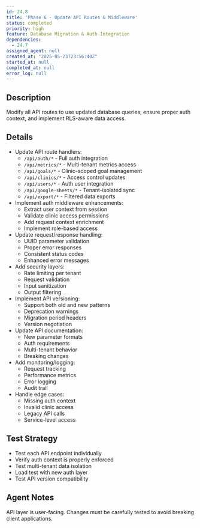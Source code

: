 ```yaml
---
id: 24.8
title: 'Phase 6 - Update API Routes & Middleware'
status: completed
priority: high
feature: Database Migration & Auth Integration
dependencies:
  - 24.7
assigned_agent: null
created_at: "2025-05-23T23:56:40Z"
started_at: null
completed_at: null
error_log: null
---
```


## Description

Modify all API routes to use updated database queries, ensure proper auth context, and implement RLS-aware data access.

## Details

- Update API route handlers:
  - `/api/auth/*` - Full auth integration
  - `/api/metrics/*` - Multi-tenant metrics access
  - `/api/goals/*` - Clinic-scoped goal management
  - `/api/clinics/*` - Access control updates
  - `/api/users/*` - Auth user integration
  - `/api/google-sheets/*` - Tenant-isolated sync
  - `/api/export/*` - Filtered data exports
- Implement auth middleware enhancements:
  - Extract user context from session
  - Validate clinic access permissions
  - Add request context enrichment
  - Implement role-based access
- Update request/response handling:
  - UUID parameter validation
  - Proper error responses
  - Consistent status codes
  - Enhanced error messages
- Add security layers:
  - Rate limiting per tenant
  - Request validation
  - Input sanitization
  - Output filtering
- Implement API versioning:
  - Support both old and new patterns
  - Deprecation warnings
  - Migration period headers
  - Version negotiation
- Update API documentation:
  - New parameter formats
  - Auth requirements
  - Multi-tenant behavior
  - Breaking changes
- Add monitoring/logging:
  - Request tracking
  - Performance metrics
  - Error logging
  - Audit trail
- Handle edge cases:
  - Missing auth context
  - Invalid clinic access
  - Legacy API calls
  - Service-level access

## Test Strategy

- Test each API endpoint individually
- Verify auth context is properly enforced
- Test multi-tenant data isolation
- Load test with new auth layer
- Test API version compatibility

## Agent Notes

API layer is user-facing. Changes must be carefully tested to avoid breaking client applications. 